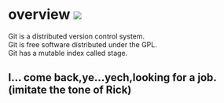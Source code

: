 # overview ![](https://img.shields.io/badge/property-personal%20repository-brightgreen.svg)
Git is a distributed version control system.  
Git is free software distributed under the GPL.  
Git has a mutable index called stage.  

## I... come back,ye...yech,looking for a job.  (imitate the tone of Rick)
